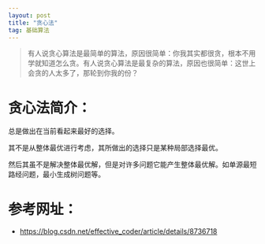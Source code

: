 ```yaml
---
layout: post
title: "贪心法"
tag: 基础算法
---
```

> 有人说贪心算法是最简单的算法，原因很简单：你我其实都很贪，根本不用学就知道怎么贪。有人说贪心算法是最复杂的算法，原因也很简单：这世上会贪的人太多了，那轮到你我的份？

# **贪心法简介：**

总是做出在当前看起来最好的选择。

其不是从整体最优进行考虑，其所做出的选择只是某种局部选择最优。

然后其虽不是解决整体最优解，但是对许多问题它能产生整体最优解。如单源最短路经问题，最小生成树问题等。





# **参考网址：**

- <https://blog.csdn.net/effective_coder/article/details/8736718>